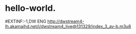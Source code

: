 # hello-world.
#EXTINF:-1,DW ENG
http://dwstream4-lh.akamaihd.net/i/dwstream4_live@131329/index_3_av-b.m3u8



